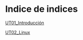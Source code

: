 # Indice de indices

[UT01_Introducción](UT01_introducción/index.md)

[UT02_Linux](UT02_linux/index.md)